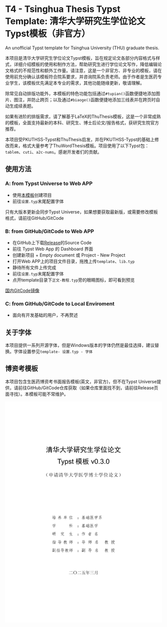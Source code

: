 # T4 - Tsinghua Thesis Typst Template: 清华大学研究生学位论文Typst模板（非官方）
An unofficial Typst template for Tsinghua University (THU) graduate thesis.

本项目是清华大学研究生学位论文Typst模板，旨在规定论文各部分内容格式与样式，详细介绍模板的使用和制作方法，帮助研究生进行学位论文写作，降低编辑论文格式的不规范性和额外工作量。请注意，这是一个非官方、非专业的模板，请在使用前充分确认该模板符合院系要求，并咨询院系负责老师。由于作者是生医药专业学生，该模板优先满足本专业的需求，其他功能随缘更新，敬请理解。

除常见自动排版功能外，本模板的特色功能包括通过`#tupian()`函数便捷地添加图片、图注，并防止跨页；以及通过`#biaoge()`函数便捷地添加三线表并在跨页时自动生成续表题。

如果有进阶的排版需求，请了解基于LaTeX的ThuThesis模板，这是一个非常成熟的模板，全面支持最新的本科、研究生、博士后论文/报告格式，获研究生院官方推荐。

本项目受PKUTHSS-Typst和ThuThesis启发，并在PKUTHSS-Typst的基础上修改而来，格式大量参考了ThuWordThesis模板。项目使用了以下Typst包：`tablem`、`cuti`、`a2c-nums`。感谢开发者们的贡献。

## 使用方法

### A: from Typst Universe to Web APP
- 使用[本模板](https://typst.app/universe/package/uo-tsinghua-thesis)创建项目
- 前往`设置.typ`末尾配置字体

只有大版本更新会同步Typst Universe，如果想要获取最新版，或需要修改模板格式，请前往GitHub/GitCode


### B: from GitHub/GitCode to Web APP
- 在GitHub上下载[Release](https://github.com/dl-li/uo-Tsinghua-Thesis-Typst-Template/releases)的Source Code
- 前往 Typst Web App 的 Dashboard 界面
- 创建新项目 + Empty document 或 Project - New Project
- 打开Web APP上的项目文件目录，拖拽上传`template`、`lib.typ`
- 静待所有文件上传完成
- 前往`设置.typ`末尾配置字体
- 点开template目录下`正文-教程.typ`旁的眼睛图标，即可看到预览

[国内GitCode镜像](https://gitcode.com/dl-li/uo-Tsinghua-Thesis-Typst-Template)

### C: from GitHub/GitCode to Local Enviroment
- 面向有开发基础的用户，不再赘述


## 关于字体
本项目提供一系列开源字体，但是Windows版本的字体仍然是最佳选择，建议替换。字体设置参见`template- 设置.typ - 字体`

## 博资考模板
本项目包含生医药博资考书面报告模板(英文，非官方)，但不在Typst Universe提供，请前往GitHub/GitCode仓库获取（如果仓库里面找不到，请前往Release页面寻找）。本模板可能不常维护。

![thumbnail](/thumbnail.png)